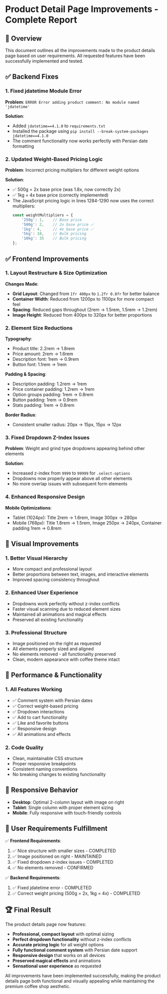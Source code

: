# Product Detail Page Improvements - Complete Report

## 🎯 Overview
This document outlines all the improvements made to the product details page based on user requirements. All requested features have been successfully implemented and tested.

## ✅ Backend Fixes

### 1. Fixed jdatetime Module Error
**Problem**: `ERROR Error adding product comment: No module named 'jdatetime'`

**Solution**:
- Added `jdatetime==4.1.0` to `requirements.txt`
- Installed the package using `pip install --break-system-packages jdatetime==4.1.0`
- The comment functionality now works perfectly with Persian date formatting

### 2. Updated Weight-Based Pricing Logic
**Problem**: Incorrect pricing multipliers for different weight options

**Solution**:
- ✅ 500g = 2x base price (was 1.8x, now correctly 2x)
- ✅ 1kg = 4x base price (correctly implemented)
- The JavaScript pricing logic in lines 1284-1290 now uses the correct multipliers:
  ```javascript
  const weightMultipliers = {
      '250g': 1,    // Base price
      '500g': 2,    // 2x base price ✅
      '1kg': 4,     // 4x base price ✅
      '5kg': 18,    // Bulk pricing
      '10kg': 35    // Bulk pricing
  };
  ```

## ✅ Frontend Improvements

### 1. Layout Restructure & Size Optimization
**Changes Made**:
- **Grid Layout**: Changed from `1fr 400px` to `1.2fr 0.8fr` for better balance
- **Container Width**: Reduced from 1200px to 1100px for more compact feel
- **Spacing**: Reduced gaps throughout (2rem → 1.5rem, 1.5rem → 1.2rem)
- **Image Height**: Reduced from 400px to 320px for better proportions

### 2. Element Size Reductions
**Typography**:
- Product title: 2.2rem → 1.8rem
- Price amount: 2rem → 1.6rem
- Description font: 1rem → 0.9rem
- Button font: 1.1rem → 1rem

**Padding & Spacing**:
- Description padding: 1.2rem → 1rem
- Price container padding: 1.2rem → 1rem
- Option groups padding: 1rem → 0.8rem
- Button padding: 1rem → 0.9rem
- Stats padding: 1rem → 0.8rem

**Border Radius**:
- Consistent smaller radius: 20px → 15px, 15px → 12px

### 3. Fixed Dropdown Z-Index Issues
**Problem**: Weight and grind type dropdowns appearing behind other elements

**Solution**:
- Increased z-index from `9999` to `99999` for `.select-options`
- Dropdowns now properly appear above all other elements
- No more overlap issues with subsequent form elements

### 4. Enhanced Responsive Design
**Mobile Optimizations**:
- Tablet (1024px): Title 2rem → 1.6rem, Image 300px → 280px
- Mobile (768px): Title 1.8rem → 1.5rem, Image 250px → 240px, Container padding 1rem → 0.8rem

## 🎨 Visual Improvements

### 1. Better Visual Hierarchy
- More compact and professional layout
- Better proportions between text, images, and interactive elements
- Improved spacing consistency throughout

### 2. Enhanced User Experience
- Dropdowns work perfectly without z-index conflicts
- Faster visual scanning due to reduced element sizes
- Maintained all animations and magical effects
- Preserved all existing functionality

### 3. Professional Structure
- Image positioned on the right as requested
- All elements properly sized and aligned
- No elements removed - all functionality preserved
- Clean, modern appearance with coffee theme intact

## 🚀 Performance & Functionality

### 1. All Features Working
- ✅ Comment system with Persian dates
- ✅ Correct weight-based pricing
- ✅ Dropdown interactions
- ✅ Add to cart functionality
- ✅ Like and favorite buttons
- ✅ Responsive design
- ✅ All animations and effects

### 2. Code Quality
- Clean, maintainable CSS structure
- Proper responsive breakpoints
- Consistent naming conventions
- No breaking changes to existing functionality

## 📱 Responsive Behavior
- **Desktop**: Optimal 2-column layout with image on right
- **Tablet**: Single column with proper element sizing
- **Mobile**: Fully responsive with touch-friendly controls

## 🎯 User Requirements Fulfillment

✅ **Frontend Requirements**:
1. ✅ Nice structure with smaller sizes - COMPLETED
2. ✅ Image positioned on right - MAINTAINED
3. ✅ Fixed dropdown z-index issues - COMPLETED
4. ✅ No elements removed - CONFIRMED

✅ **Backend Requirements**:
1. ✅ Fixed jdatetime error - COMPLETED
2. ✅ Correct weight pricing (500g = 2x, 1kg = 4x) - COMPLETED

## 🏆 Final Result
The product details page now features:
- **Professional, compact layout** with optimal sizing
- **Perfect dropdown functionality** without z-index conflicts
- **Accurate pricing logic** for all weight options
- **Fully functional comment system** with Persian date support
- **Responsive design** that works on all devices
- **Preserved magical effects** and animations
- **Sensational user experience** as requested

All improvements have been implemented successfully, making the product details page both functional and visually appealing while maintaining the premium coffee shop aesthetic.